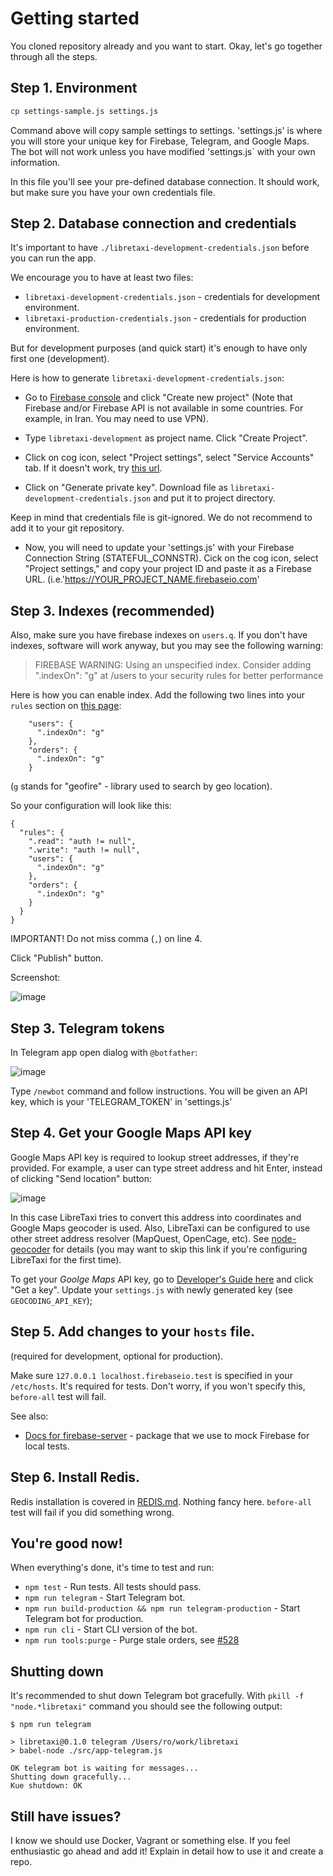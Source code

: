 # Getting started

You cloned repository already and you want to start. Okay, let's go together
through all the steps.

## Step 1. Environment

```bash
cp settings-sample.js settings.js
```

Command above will copy sample settings to settings. 'settings.js' is where you will store your unique key for Firebase, Telegram, and Google Maps. The bot will not work unless you have modified 'settings.js` with your own information.

In this file you'll see your pre-defined database connection. It should work, but make sure you have your own credentials file.

## Step 2. Database connection and credentials

It's important to have `./libretaxi-development-credentials.json` before you can run the app.

We encourage you to have at least two files:

* `libretaxi-development-credentials.json` - credentials for development environment.
* `libretaxi-production-credentials.json` - credentials for production environment.

But for development purposes (and quick start) it's enough to have only first one (development).



Here is how to generate `libretaxi-development-credentials.json`:

* Go to [Firebase console](https://console.firebase.google.com/) and click "Create new project" (Note that Firebase and/or Firebase API is not available in some countries. For example, in Iran. You may need to use VPN).

* Type `libretaxi-development` as project name. Click "Create Project".

* Click on cog icon, select "Project settings", select "Service Accounts" tab. If it doesn't work, try [this url](https://console.firebase.google.com/project/libretaxi-development/settings/serviceaccounts/adminsdk).

* Click on "Generate private key". Download file as `libretaxi-development-credentials.json` and put it to project directory.

Keep in mind that credentials file is git-ignored. We do not recommend to add it to your git repository.

* Now, you will need to update your 'settings.js' with your Firebase Connection String (STATEFUL_CONNSTR). Cick on the cog icon, select "Project settings," and copy your project ID and paste it as a Firebase URL. (i.e.'https://YOUR_PROJECT_NAME.firebaseio.com'  

## Step 3. Indexes (recommended)

Also, make sure you have firebase indexes on `users.q`. If you don't have indexes, software will work anyway, but you may see the following warning:

> FIREBASE WARNING: Using an unspecified index. Consider adding ".indexOn": "g" at /users to your security rules for better performance

Here is how you can enable index. Add the following two lines into your `rules` section on [this page](https://console.firebase.google.com/project/libretaxi-development/database/rules):

```
    "users": {
      ".indexOn": "g"
    },
    "orders": {
      ".indexOn": "g"
    }
```

(`g` stands for "geofire" - library used to search by geo location).

So your configuration will look like this:

```
{
  "rules": {
    ".read": "auth != null",
    ".write": "auth != null",
    "users": {
      ".indexOn": "g"
    },
    "orders": {
      ".indexOn": "g"
    }
  }
}
```

IMPORTANT! Do not miss comma (`,`) on line 4.

Click "Publish" button.

Screenshot:

![image](https://cloud.githubusercontent.com/assets/1477672/21249592/f4a27ee6-c2f3-11e6-9e03-c176d3092b63.png)


## Step 3. Telegram tokens

In Telegram app open dialog with `@botfather`:

![image](https://cloud.githubusercontent.com/assets/1477672/21249653/68e86f0e-c2f4-11e6-950b-862200013e5b.png)

Type `/newbot` command and follow instructions. You will be given an API key, which is your 'TELEGRAM_TOKEN' in 'settings.js' 

## Step 4. Get your Google Maps API key

Google Maps API key is required to lookup street addresses, if they're provided. For example, a
user can type street address and hit Enter, instead of clicking "Send location" button:

![image](https://cloud.githubusercontent.com/assets/1477672/25786160/d2bd17f2-3344-11e7-95fd-fca662cc8722.png)

In this case LibreTaxi tries to convert this address into coordinates and Google Maps geocoder is used.
Also, LibreTaxi can be configured to use other street address resolver (MapQuest, OpenCage, etc).
See [node-geocoder](https://github.com/nchaulet/node-geocoder) for details (you may want to skip
this link if you're configuring LibreTaxi for the first time).

To get your _Goolge Maps_ API key, go to [Developer's Guide here](https://developers.google.com/maps/documentation/geocoding/intro) and click "Get a key". Update
your `settings.js` with newly generated key (see `GEOCODING_API_KEY`);

## Step 5. Add changes to your `hosts` file.

(required for development, optional for production).

Make sure `127.0.0.1 localhost.firebaseio.test` is specified in your `/etc/hosts`.
It's required for tests. Don't worry, if you won't specify this, `before-all` test
will fail.

See also:

* [Docs for firebase-server](https://github.com/urish/firebase-server/blob/master/README.md) -
package that we use to mock Firebase for local tests.

## Step 6. Install Redis.

Redis installation is covered in [REDIS.md](REDIS.md). Nothing fancy here. `before-all` test
will fail if you did something wrong.

## You're good now!

When everything's done, it's time to test and run:

* `npm test` - Run tests. All tests should pass.
* `npm run telegram` - Start Telegram bot.
* `npm run build-production && npm run telegram-production` - Start Telegram bot for production.
* `npm run cli` - Start CLI version of the bot.
* `npm run tools:purge` - Purge stale orders, see [#528](https://github.com/ro31337/libretaxi/issues/528)

## Shutting down

It's recommended to shut down Telegram bot gracefully. With `pkill -f "node.*libretaxi"` command you should see the following output:

```
$ npm run telegram

> libretaxi@0.1.0 telegram /Users/ro/work/libretaxi
> babel-node ./src/app-telegram.js

OK telegram bot is waiting for messages...
Shutting down gracefully...
Kue shutdown: OK
```

## Still have issues?

I know we should use Docker, Vagrant or something else. If you feel enthusiastic go ahead and add it! Explain in detail how to use it and create a repo.
